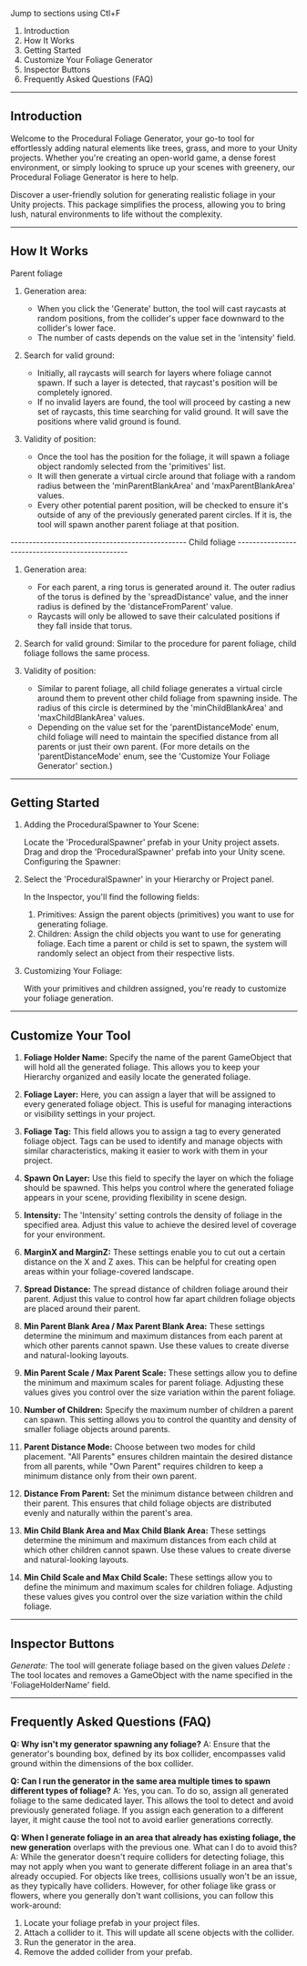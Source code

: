 Jump to sections using Ctl+F
1. Introduction
2. How It Works
3. Getting Started
4. Customize Your Foliage Generator
5. Inspector Buttons
6. Frequently Asked Questions (FAQ)

-------------
Introduction
-------------
Welcome to the Procedural Foliage Generator, your go-to tool for effortlessly adding natural
elements like trees, grass, and more to your Unity projects. Whether you're creating an
open-world game, a dense forest environment, or simply looking to spruce up your scenes
with greenery, our Procedural Foliage Generator is here to help.

Discover a user-friendly solution for generating realistic foliage in your Unity projects.
This package simplifies the process, allowing you to bring lush, natural environments to
life without the complexity.

------------
How It Works
------------
Parent foliage
1. Generation area:
   - When you click the 'Generate' button, the tool will cast raycasts at random positions, from the collider's
     upper face downward to the collider's lower face.
   - The number of casts depends on the value set in the 'intensity' field.

2. Search for valid ground:
   - Initially, all raycasts will search for layers where foliage cannot spawn. If such a layer is detected,
     that raycast's position will be completely ignored.
   - If no invalid layers are found, the tool will proceed by casting a new set of raycasts, this time searching
     for valid ground. It will save the positions where valid ground is found.

3. Validity of position:
   - Once the tool has the position for the foliage, it will spawn a foliage object randomly selected from the
     'primitives' list.
   - It will then generate a virtual circle around that foliage with a random radius between the
     'minParentBlankArea' and 'maxParentBlankArea' values.
   - Every other potential parent position, will be checked to ensure it's outside of any of the previously
     generated parent circles. If it is, the tool will spawn another parent foliage at that position.

------------------------------------------------ Child foliage ------------------------------------------------
1. Generation area:
   - For each parent, a ring torus is generated around it. The outer radius of the torus is defined by the
     'spreadDistance' value, and the inner radius is defined by the 'distanceFromParent' value.
   - Raycasts will only be allowed to save their calculated positions if they fall inside that torus.

2. Search for valid ground:
   Similar to the procedure for parent foliage, child foliage follows the same process.

3. Validity of position:
   - Similar to parent foliage, all child foliage generates a virtual circle around them to prevent other
     child foliage from spawning inside. The radius of this circle is determined by the 'minChildBlankArea'
     and 'maxChildBlankArea' values.
   - Depending on the value set for the 'parentDistanceMode' enum, child foliage will need to maintain the
     specified distance from all parents or just their own parent. (For more details on the
     'parentDistanceMode' enum, see the 'Customize Your Foliage Generator' section.)

----------------
Getting Started
----------------
1. Adding the ProceduralSpawner to Your Scene:

   Locate the 'ProceduralSpawner' prefab in your Unity project assets.
   Drag and drop the 'ProceduralSpawner' prefab into your Unity scene.
   Configuring the Spawner:

2. Select the 'ProceduralSpawner' in your Hierarchy or Project panel.

   In the Inspector, you'll find the following fields:

   1. Primitives: Assign the parent objects (primitives) you want to use for generating foliage.
   2. Children: Assign the child objects you want to use for generating foliage.
      Each time a parent or child is set to spawn, the system will randomly select an object 
      from their respective lists.

3. Customizing Your Foliage:

   With your primitives and children assigned, you're ready to customize your foliage generation.

-------------------
Customize Your Tool
-------------------
1.  __Foliage Holder Name:__
    Specify the name of the parent GameObject that will hold all the generated foliage. This
    allows you to keep your Hierarchy organized and easily locate the generated foliage.

2.  __Foliage Layer:__
    Here, you can assign a layer that will be assigned to every generated foliage object. This
    is useful for managing interactions or visibility settings in your project.

3.  __Foliage Tag:__
    This field allows you to assign a tag to every generated foliage object. Tags can be used to
    identify and manage objects with similar characteristics, making it easier to work with them
    in your project.

4.  __Spawn On Layer:__
    Use this field to specify the layer on which the foliage should be spawned. This helps you
    control where the generated foliage appears in your scene, providing flexibility in scene
    design.

5.  __Intensity:__
    The 'Intensity' setting controls the density of foliage in the specified area. Adjust this
    value to achieve the desired level of coverage for your environment.

6.  __MarginX and MarginZ:__
    These settings enable you to cut out a certain distance on the X and Z axes. This can be
    helpful for creating open areas within your foliage-covered landscape.

7.  __Spread Distance:__
    The spread distance of children foliage around their parent. Adjust this value to control
    how far apart children foliage objects are placed around their parent.

8.  __Min Parent Blank Area / Max Parent Blank Area:__
    These settings determine the minimum and maximum distances from each parent at which other
    parents cannot spawn. Use these values to create diverse and natural-looking layouts.

13. __Min Parent Scale / Max Parent Scale:__
    These settings allow you to define the minimum and maximum scales for parent foliage.
    Adjusting these values gives you control over the size variation within the parent foliage.

9.  __Number of Children:__
    Specify the maximum number of children a parent can spawn. This setting allows you to control
    the quantity and density of smaller foliage objects around parents.

10. __Parent Distance Mode:__
    Choose between two modes for child placement. "All Parents" ensures children maintain the
    desired distance from all parents, while "Own Parent" requires children to keep a minimum
    distance only from their own parent.

11. __Distance From Parent:__
    Set the minimum distance between children and their parent. This ensures that child foliage
    objects are distributed evenly and naturally within the parent's area.

12. __Min Child Blank Area and Max Child Blank Area:__
    These settings determine the minimum and maximum distances from each child at which other
    children cannot spawn. Use these values to create diverse and natural-looking layouts.

13. __Min Child Scale and Max Child Scale:__
    These settings allow you to define the minimum and maximum scales for children foliage.
    Adjusting these values gives you control over the size variation within the child foliage.

------------------
Inspector Buttons
------------------
_Generate:_ The tool will generate foliage based on the given values
_Delete  :_ The tool locates and removes a GameObject with the name specified in the 'FoliageHolderName' field.


---------------------------------
Frequently Asked Questions (FAQ)
---------------------------------
__Q: Why isn't my generator spawning any foliage?__
A: Ensure that the generator's bounding box, defined by its box collider, encompasses valid
   ground within the dimensions of the box collider.

__Q: Can I run the generator in the same area multiple times to spawn different types of foliage?__
A: Yes, you can. To do so, assign all generated foliage to the same dedicated layer. This allows
   the tool to detect and avoid previously generated foliage. If you assign each generation to
   a different layer, it might cause the tool not to avoid earlier generations correctly.

__Q: When I generate foliage in an area that already has existing foliage, the new generation__
   overlaps with the previous one. What can I do to avoid this?
A: While the generator doesn't require colliders for detecting foliage, this may not apply when
   you want to generate different foliage in an area that's already occupied. For objects like
   trees, collisions usually won't be an issue, as they typically have colliders. However, for
   other foliage like grass or flowers, where you generally don't want collisions, you can follow
   this work-around:

   1. Locate your foliage prefab in your project files.
   2. Attach a collider to it. This will update all scene objects with the collider.
   3. Run the generator in the area.
   4. Remove the added collider from your prefab.
 
